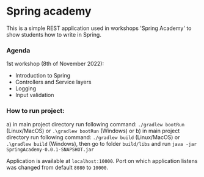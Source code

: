 # Spring academy

This is a simple REST application used in workshops 'Spring Academy' to show students how to write in Spring.

### Agenda

1st workshop (8th of November 2022):
- Introduction to Spring
- Controllers and Service layers
- Logging
- Input validation

### How to run project:
a) in main project directory run following command: `./gradlew bootRun` (Linux/MacOS) or `.\gradlew bootRun` (Windows) or
b) in main project directory run following command: `./gradlew build` (Linux/MacOS) or `.\gradlew build` (Windows), then go to folder `build/libs` and run `java -jar SpringAcademy-0.0.1-SNAPSHOT.jar`

Application is available at `localhost:10000`. Port on which application listens was changed from default `8080` to `10000`.